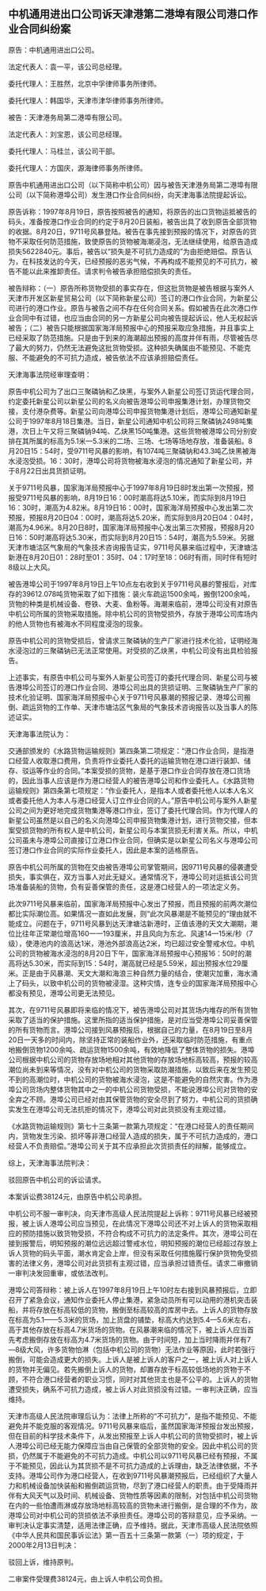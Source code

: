 ## 中机通用进出口公司诉天津港第二港埠有限公司港口作业合同纠纷案

原告：中机通用进出口公司。

法定代表人：袁一平，该公司总经理。

委托代理人：王胜然，北京中孚律师事务所律师。

委托代理人：韩国华，天津市津华律师事务所律师。

被告：天津港务局第二港埠有限公司。

法定代表人：刘宝恩，该公司总经理。

委托代理人：马桂兰，该公司干部。

委托代理人：方国庆，源海律师事务所律师。

原告中机通用进出口公司（以下简称中机公司）因与被告天津港务局第二港埠有限公司（以下简称港埠公司）发生港口作业合同纠纷，向天津海事法院提起诉讼。

原告诉称：1997年8月19日，原告按照被告的通知，将原告的出口货物运抵被告的码头，准备按港口作业合同的约定于8月20日装船，被告出具了收到原告全部货物的收据。8月20日，9711号风暴登陆。被告在事先接到预报的情况下，对原告的货物不采取任何防范措施，致使原告的货物被海潮浸泡，无法继续使用，给原告造成损失5622840元。事后，被告以“损失是不可抗力造成的”为由拒绝赔偿。原告认为，在科技发达的今天，已经预报的恶劣气候，不再构成不能预见的不可抗力，被告不能以此来推卸责任。请求判令被告承担赔偿损失的责任。

被告辩称：（一）原告所称货物受损的事实存在，但这批货物是被告根据与案外人天津市开发区新星贸易公司（以下简称新星公司）签订的港口作业合同，为新星公司进行的港口作业。原告与被告之间不存在任何合同关系。假如被告在此次港口作业合同中有过错，也应当由合同的另一方新星公司向被告提起诉讼，他人无权起诉被告；（二）被告只能根据国家海洋局预报中心的预报采取应急措施，并且事实上已经采取了防范措施。只是由于到来的海潮超出预报的高度并伴有雨，尽管被告尽了最大的努力，仍然无法避免这批货物受损。这种损失确属由不能预见、不能克服、不能避免的不可抗力造成，被告依法不应该承担赔偿责任。

天津海事法院经审理查明：

原告中机公司为了出口三聚磷钠和乙炔黑，与案外人新星公司签订货运代理合同，约定委托新星公司以新星公司的名义向被告港埠公司申报集港计划，办理货物交接，支付港杂费等。新星公司向港埠公司申报货物集港计划后，港埠公司通知新星公司于1997年8月18日集港。当日，新星公司通知中机公司将三聚磷钠2498吨集港，次日上午又将三聚磷钠94吨、乙炔黑150吨集港。这些货物被港埠公司分别安排在其所属的标高为5.1米一5.3米的二场、三场、七场等场地存放，准备装船。8月20日15：54时，受9711号风暴的影响，有1074吨三聚磷钠和43.3吨乙炔黑被海水浸泡受损。16：30时，港埠公司将货物被海水浸泡的情况通知了新星公司，并于8月22日出具货损证明。

关于9711号风暴，国家海洋局预报中心于1997年8月19日8时发出第一次预报，预报受9711号风暴的影响，8月19日16：00时潮高将达5.10米，而实际到8月19日16：30时，潮高为4.82米。8月19日16：00时，国家海洋局预报中心发出第二次预报，预报8月20日04：00时，潮高将达5.20米，而实际到8月20日04：04时，潮高为4.96米。8月20日8时，国家海洋局预报中心发出第三次预报，预报8月20日16：50时潮高将达5.30米，而实际到8月20日15：54时，潮高为5.59米。另据天津市塘沽区气象局的气象技术咨询报告证实，9711号风暴来临过程中，天津塘沽新港在8月20日01：28时至01：35时、04：17时至18：06时有雨，同时伴有短时8级以上大风。

被告港埠公司于1997年8月19日上午10点左右收到关于9711号风暴的警报后，对库存的39612.078吨货物采取了如下措施：装火车疏运1500余吨，搬倒1200余吨，货物的种类是机械设备、卷铁、大麦、鱼粉等。海潮来临前，港埠公司没有对原告中机公司所属的货物采取措施。除中机公司的货物受损外，存放于港埠公司库场内的他人货物也有被海水不同程度浸泡的现象。

原告中机公司的货物受损后，曾请求三聚磷钠的生产厂家进行技术化验，证明经海水浸泡过的三聚磷钠已无法正常使用。对受损的乙炔黑，中机公司没有出具检验报告。

上述事实，有原告中机公司与案外人新星公司签订的委托代理合同、新星公司与被告港埠公司签订的港口作业合同、港埠公司出具的货损证明、三聚磷钠生产厂家的技术化验证明、国家海洋局预报中心关于9711号风暴潮的预报记录、港埠公司搬倒、疏运货物的工作单、天津市塘沽区气象局的气象技术咨询报告以及当事人的陈述证实。

天津海事法院认为：

交通部颁发的《水路货物运输规则》第四条第二项规定：“港口作业合同，是指港口经营人收取港口费用，负责将作业委托人委托的运输货物在港口进行装卸、储存、驳运等作业的合同。”本案受损的货物，是基于港口作业合同存放在港口货场的，因此当事人应该是作为港口经营人的被告港埠公司和作业委托人。《水路货物运输规则》第四条第七项规定：“作业委托人，是指本人或者委托他人以本人名义或者委托他人为本人与港口经营人订立作业合同的人。”原告中机公司与案外人新星公司之间为更好地完成货物集港等港口作业，签订了委托代理合同。作为代理人的新星公司虽然是以自己的名义向港埠公司申报货物集港计划，进行货物交接，但本案受损货物的所有权人是中机公司，新星公司与本案货损无利害关系。所以，中机公司虽未与港埠公司直接订立港口作业合同，但确实是以新星公司名义与港埠公司签订港口作业合同的实际作业委托人，因此是本案的适格原告。

原告中机公司所属的货物在交由被告港埠公司掌管期间，因9711号风暴的侵袭遭受损失，事实俱在，双方当事人对此无疑义。通常情况下，港埠公司对运抵该公司货场准备装船的货物，负有妥善保管的责任，这是港口经营人的一项法定义务。

此次9711号风暴来临前，国家海洋局预报中心发出了预报，而且预报的前两次潮位都比实际潮位高。如果情况一直如此发展，则“此次风暴潮是不能预见的”理由就不能成立。问题在于，9711号风暴到达天津塘沽新港时，正值该港的天文大潮期，潮位比往年正常潮位增高160一一193厘米，并且风向为东北、风速14—15米/秒（7级），使港池内的浪高达1米，港池外部浪高达2米，均已超过安全警戒水位。中机公司的货物被海水浸泡的8月20日下午，国家海洋局预报中心预报16：50时的潮高将达5.30米，而实际到15：54时，潮高就已经是5.59米，超出预报水位29厘米。正是由于风暴潮、天文大潮和海浪三种自然力量的结合，使潮灾加重，海水涌上了码头，以致中机公司的货物被浸湿。这种灾情，连专业的国家海洋局预报中心都没有预见，港埠公司更无法预见。

其次，在9711号风暴即将来临的情况下，被告港埠公司对其货场内堆存的所有货物采取了适当的保护措施。这里所指的适当保护措施，是对应当受港埠公司妥善保管的所有货物而言。港埠公司接到风暴预报后，根据自己的力量，在8月19日至8月20日一天多的时间内，除坚持正常的装船作业外，还采取临时防范措施，有重点地搬倒货物1200余吨、疏运货物1500余吨，有效地降低了整体货物的损失。港埠公司根据中机公司的货物存放场地相对其他货物的存放场地标高较高，预报的较高潮位尚未到来等情况，没有对中机公司的货物采取防潮措施，以致后来在发生预见不到的高潮位时，中机公司的货物被海水浸泡，这是不能避免的自然灾害。作为港埠公司货场内整体货物其中之一的中机公司货物受损，不能说港埠公司对货物的安全弃之不顾。港埠公司已经对由其保管货物的安全尽到了努力，中机公司的货损确实发生在港埠公司无法抗拒的情况下，港埠公司对此货损没有主观过错。

《水路货物运输规则》第七十三条第一款第九项规定：“在港口经营人的责任期间内，货物发生污染、损坏等非港口经营人造成的损失，属于不可抗力造成的，港口经营人不负责赔偿。”港埠公司关于其不应承担此次货损责任的辩解，能够成立。

综上，天津海事法院判决：

驳回原告中机公司的诉讼请求。

本案诉讼费38124元，由原告中机公司承担。

中机公司不服一审判决，向天津市高级人民法院提起上诉称：9711号风暴已经被预报，被上诉人港埠公司应当预见，在此情况下港埠公司还不对上诉人的货物采取相应的预防措施以致货物受损，不符合构成不可抗力的法定条件。其次，港埠公司在接到报警后，明知预报的潮位远远超过警戒水位，明知预报的潮位已经超过存放上诉人货物的码头平面，潮水肯定会上岸，但没有采取任何措施履行保护货物免受损害的法律义务，港埠公司对此货损有主观过错，应当承担过错责任。请求二审撤销一审判决发回重审，或依法改判。

港埠公司答辩称：被上诉人在1997年8月19日上午10时左右接到风暴预报后，立即召开了紧急会议，通知作业委托人停止集港，紧急动员所有可以动用的港机突击装船，并将存放在标高较低的货物，搬倒至标高较高的库房中去。上诉人的货物存放在标高为5.1——5.3米的货场，加上货盘的铺垫，标高大约达到5.4—5.6米左右，高于其他存放在标高4.7米货场的货物。在风暴潮来临的情况下，被上诉人应当首先考虑搬倒存放在标高为4.7米货场的货物。由于时间短，加上当时降雨并伴有7—8级大风，许多货物怕淋（包括中机公司的货物）无法作业等原因，此时若强行搬倒，可能会造成更大的损失。上诉人是被上诉人的客户之一，被上诉人对上诉人的货物并无偏见。若先搬倒上诉人的货物，却置存放于标高较低场地的货物于不顾，不符合港口经营者的职业习惯，同时对其他货主也是不公平的。上诉人的货物遭受损失，确系不可抗力造成，被上诉人对此货损没有过错。一审判决正确，应当维持。

天津市高级人民法院审理后认为：法律上所称的“不可抗力”，是指不能预见、不能避免并不能克服的客观情况。9711号风暴来临后，虽然国家海洋预报台发出预报，但在目前的科学技术条件下，从发出预报至上诉人中机公司的货物受损时，被上诉人港埠公司已经无能力保障应当由自己保管的全部货物的安全。因此中机公司的货损，仍然属于不能避免的不可抗力造成。中机公司以9711号风暴已经有预报，不属于不能预见，因此认为其货损不是不可抗力造成的上诉理由，缺乏法律依据，不予支持。港埠公司作为港口经营人，在收到9711号风暴潮预报后，已经组织了大量人力和机械设备加快装船和搬倒疏运货物，尽到了港口经营人的职责。由于受降雨并伴有大风天气以及时间、机械设备、货物性质等因素的限制，对包括中机公司货物在内的一些怕遭雨淋或存放场地标高较高的货物未进行搬倒，是合理的不作为，故港埠公司对中机公司的货损依法不承担责任。港埠公司的答辩意见，应予采纳。一审判决认定事实清楚，适用法律正确，应予维持。据此，天津市高级人民法院依照《中华人民共和国民事诉讼法》第一百五十三条第一款第（一）项的规定，于2000年2月13日判决：

驳回上诉，维持原判。

二审案件受理费38124元，由上诉人中机公司负担。

